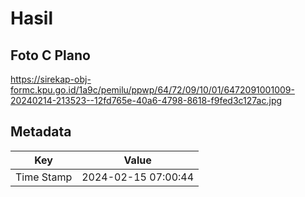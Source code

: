 # Hasil

## Foto C Plano

https://sirekap-obj-formc.kpu.go.id/1a9c/pemilu/ppwp/64/72/09/10/01/6472091001009-20240214-213523--12fd765e-40a6-4798-8618-f9fed3c127ac.jpg


## Metadata

| Key        | Value               |
| ---------- | ------------------- |
| Time Stamp | 2024-02-15 07:00:44 |



